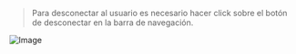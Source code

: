 >Para desconectar al usuario es necesario hacer click sobre el botón de desconectar en la barra de navegación.     
 
![Image](disconnect-navbar.png)